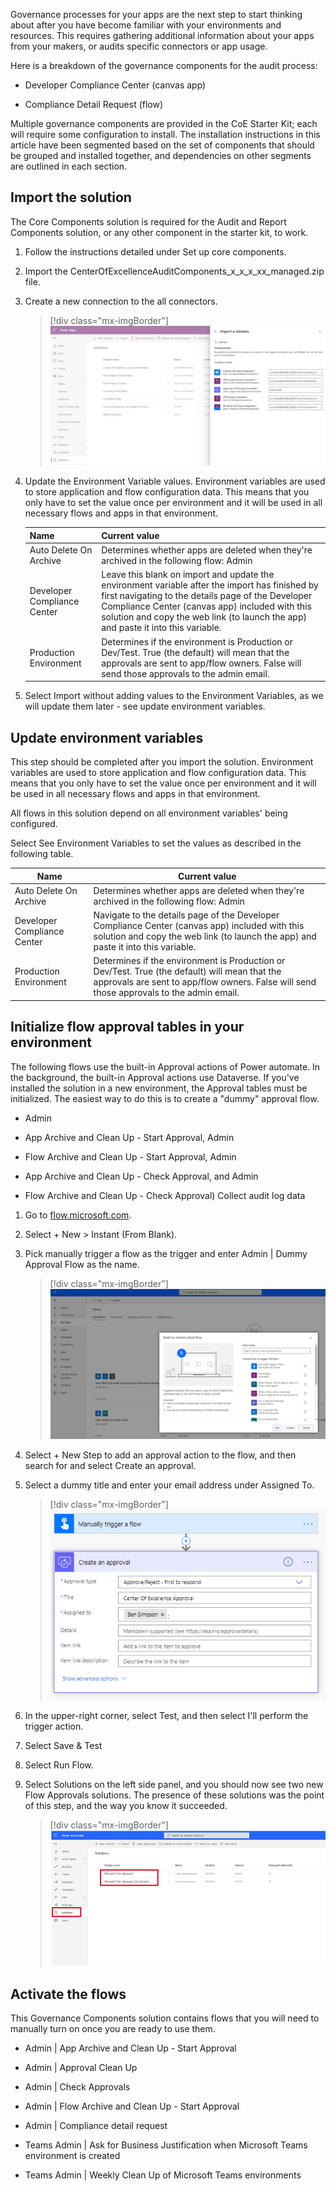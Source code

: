 Governance processes for your apps are the next step to start thinking about after you have become familiar with your environments and resources. This requires gathering additional information about your apps from your makers, or audits specific connectors or app usage.

Here is a breakdown of the governance components for the audit process:

-   Developer Compliance Center (canvas app)

-   Compliance Detail Request (flow)

Multiple governance components are provided in the CoE Starter Kit; each will require some configuration to install. The installation instructions in this article have been segmented based on the set of components that should be grouped and installed together, and dependencies on other segments are outlined in each section.

## Import the solution

The Core Components solution is required for the Audit and Report Components solution, or any other component in the starter kit, to work.

1.  Follow the instructions detailed under Set up core components.

1.  Import the CenterOfExcellenceAuditComponents_x_x_x_xx_managed.zip file.

1.  Create a new connection to the all connectors.

	> [!div class="mx-imgBorder"]
	> [![Import Center of Excellence audit components.](../media/import-audit-components-ss.png)](../media/import-audit-components-ss.png#lightbox)

1.  Update the Environment Variable values. Environment variables are used to store application and flow configuration data. This means that you only have to set the value once per environment and it will be used in all necessary flows and apps in that environment.

	|     Name                             |     Current value                                                                                                                                                                                                                                                                                          |
	|--------------------------------------|------------------------------------------------------------------------------------------------------------------------------------------------------------------------------------------------------------------------------------------------------------------------------------------------------------|
	|     Auto Delete   On Archive         |     Determines   whether apps are deleted when they're archived in the following flow: Admin |   App Archive and Clean Up - Check Approvals and Archive.                                                                                                                                                  |
	|     Developer   Compliance Center    |     Leave this   blank on import and update the environment variable after the import has   finished by first navigating to the details page of the Developer Compliance   Center (canvas app) included with this solution and copy the web link (to   launch the app) and paste it into this variable.    |
	|     Production   Environment         |     Determines if   the environment is Production or Dev/Test. True (the default) will mean that   the approvals are sent to app/flow owners. False will send those approvals to   the admin email.                                                                                                        |

1.  Select Import without adding values to the Environment Variables, as we will update them later - see update environment variables.

Update environment variables
----------------------------

This step should be completed after you import the solution. Environment variables are used to store application and flow configuration data. This means that you only have to set the value once per environment and it will be used in all necessary flows and apps in that environment.

All flows in this solution depend on all environment variables' being configured.

Select See Environment Variables to set the values as described in the following table.

|     Name                             |     Current value                                                                                                                                                                                                              |
|--------------------------------------|--------------------------------------------------------------------------------------------------------------------------------------------------------------------------------------------------------------------------------|
|     Auto Delete   On Archive         |     Determines   whether apps are deleted when they're archived in the following flow: Admin |   App Archive and Clean Up - Check Approvals and Archive.     Value must be   Yes or No. A default value of No is provided.    |
|     Developer   Compliance Center    |     Navigate to   the details page of the Developer Compliance Center (canvas app) included   with this solution and copy the web link (to launch the app) and paste it   into this variable.                                  |
|     Production Environment           |     Determines if   the environment is Production or Dev/Test. True (the default) will mean that   the approvals are sent to app/flow owners. False will send those approvals to   the admin email.                            |
## Initialize flow approval tables in your environment

The following flows use the built-in Approval actions of Power automate. In the background, the built-in Approval actions use Dataverse. If you've installed the solution in a new environment, the Approval tables must be initialized. The easiest way to do this is to create a "dummy" approval flow.

-   Admin

-   App Archive and Clean Up - Start Approval, Admin

-   Flow Archive and Clean Up - Start Approval, Admin

-   App Archive and Clean Up - Check Approval, and Admin

-   Flow Archive and Clean Up - Check Approval) Collect audit log data

1.  Go to [flow.microsoft.com](https://flow.microsoft.com/?azure-portal=true).

1.  Select + New > Instant (From Blank).

1.  Pick manually trigger a flow as the trigger and enter Admin | Dummy Approval Flow as the name.

	> [!div class="mx-imgBorder"]
	> [![Pick manually trigger a flow, enter Admin and Dummy Approval Flow as the name.](../media/initial-flow-approval-tables-environment-ss.png)](../media/initial-flow-approval-tables-environment-ss.png#lightbox)

1.  Select + New Step to add an approval action to the flow, and then search for and select Create an approval.

1.  Select a dummy title and enter your email address under Assigned To.

	> [!div class="mx-imgBorder"]
	> [![Initialize the flow approval tables process.](../media/initialize-flow-approval-tables-ss.png)](../media/initialize-flow-approval-tables-ss.png#lightbox)

1.  In the upper-right corner, select Test, and then select I'll perform the trigger action.

1.  Select Save & Test

1.  Select Run Flow.

1.  Select Solutions on the left side panel, and you should now see two new Flow Approvals solutions. The presence of these solutions was the point of this step, and the way you know it succeeded.

    > [!div class="mx-imgBorder"]
	> [![Two new Flow approvals.](../media/two-flow-approvals-ssm.png)](../media/two-flow-approvals-ssm.png#lightbox)

## Activate the flows

This Governance Components solution contains flows that you will need to manually turn on once you are ready to use them.

-   Admin | App Archive and Clean Up - Start Approval

-   Admin | Approval Clean Up

-   Admin | Check Approvals

-   Admin | Flow Archive and Clean Up - Start Approval

-   Admin | Compliance detail request

-   Teams Admin | Ask for Business Justification when Microsoft Teams environment is created

-   Teams Admin | Weekly Clean Up of Microsoft Teams environments

